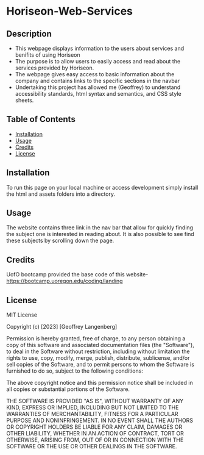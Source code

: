 # Horiseon-Web-Services

## Description


- This webpage displays information to the users about services and benifits of using Horiseon
- The purpose is to allow users to easily access and read about the services provided by Horiseon.
- The webpage gives easy access to basic information about the company and contains links to the specific sections in the navbar
- Undertaking this project has allowed me (Geoffrey) to understand accessibility standards, html syntax and semantics, and CSS style sheets.

## Table of Contents 


- [Installation](#installation)
- [Usage](#usage)
- [Credits](#credits)
- [License](#license)

## Installation

To run this page on your local machine or access development simply install the html and assets folders into a directory.

## Usage

The website contains three link in the nav bar that allow for quickly finding the subject one is interested in reading about.
It is also possible to see find these subjects by scrolling down the page.


## Credits

UofO bootcamp provided the base code of this website- https://bootcamp.uoregon.edu/coding/landing

## License

MIT License

Copyright (c) [2023] [Geoffrey Langenberg]

Permission is hereby granted, free of charge, to any person obtaining a copy
of this software and associated documentation files (the "Software"), to deal
in the Software without restriction, including without limitation the rights
to use, copy, modify, merge, publish, distribute, sublicense, and/or sell
copies of the Software, and to permit persons to whom the Software is
furnished to do so, subject to the following conditions:

The above copyright notice and this permission notice shall be included in all
copies or substantial portions of the Software.

THE SOFTWARE IS PROVIDED "AS IS", WITHOUT WARRANTY OF ANY KIND, EXPRESS OR
IMPLIED, INCLUDING BUT NOT LIMITED TO THE WARRANTIES OF MERCHANTABILITY,
FITNESS FOR A PARTICULAR PURPOSE AND NONINFRINGEMENT. IN NO EVENT SHALL THE
AUTHORS OR COPYRIGHT HOLDERS BE LIABLE FOR ANY CLAIM, DAMAGES OR OTHER
LIABILITY, WHETHER IN AN ACTION OF CONTRACT, TORT OR OTHERWISE, ARISING FROM,
OUT OF OR IN CONNECTION WITH THE SOFTWARE OR THE USE OR OTHER DEALINGS IN THE
SOFTWARE.
